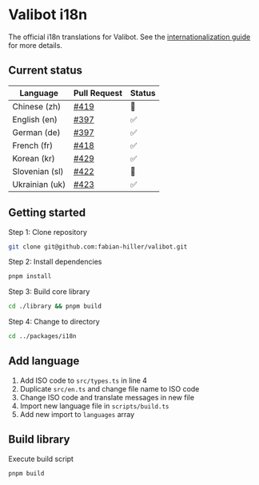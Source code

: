 # Valibot i18n

The official i18n translations for Valibot. See the [internationalization guide](https://valibot.dev/guides/internationalization/) for more details.

## Current status

| Language       | Pull Request       | Status |
| -------------- | ------------------ | ------ |
| Chinese (zh)   | [#419][pr-419-url] | 🚧     |
| English (en)   | [#397][pr-397-url] | ✅     |
| German (de)    | [#397][pr-397-url] | ✅     |
| French (fr)    | [#418][pr-418-url] | ✅     |
| Korean (kr)    | [#429][pr-429-url] | ✅     |
| Slovenian (sl) | [#422][pr-422-url] | 🚧     |
| Ukrainian (uk) | [#423][pr-423-url] | ✅     |

[pr-397-url]: https://github.com/fabian-hiller/valibot/pull/397
[pr-418-url]: https://github.com/fabian-hiller/valibot/pull/418
[pr-419-url]: https://github.com/fabian-hiller/valibot/pull/419
[pr-422-url]: https://github.com/fabian-hiller/valibot/pull/422
[pr-423-url]: https://github.com/fabian-hiller/valibot/pull/423
[pr-429-url]: https://github.com/fabian-hiller/valibot/pull/429

## Getting started

Step 1: Clone repository

```bash
git clone git@github.com:fabian-hiller/valibot.git
```

Step 2: Install dependencies

```bash
pnpm install
```

Step 3: Build core library

```bash
cd ./library && pnpm build
```

Step 4: Change to directory

```bash
cd ../packages/i18n
```

## Add language

1. Add ISO code to `src/types.ts` in line 4
2. Duplicate `src/en.ts` and change file name to ISO code
3. Change ISO code and translate messages in new file
4. Import new language file in `scripts/build.ts`
5. Add new import to `languages` array

## Build library

Execute build script

```bash
pnpm build
```
